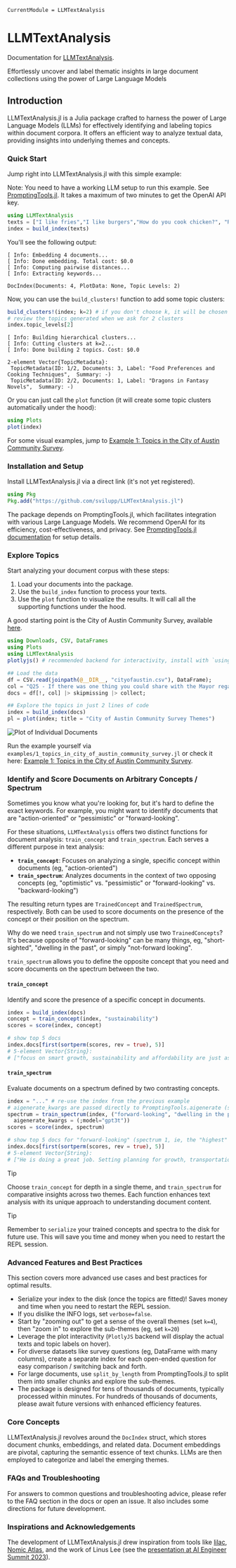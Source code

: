 ```@meta
CurrentModule = LLMTextAnalysis
```

# LLMTextAnalysis

Documentation for [LLMTextAnalysis](https://github.com/svilupp/LLMTextAnalysis.jl).

Effortlessly uncover and label thematic insights in large document collections using the power of Large Language Models

## Introduction
LLMTextAnalysis.jl is a Julia package crafted to harness the power of Large Language Models (LLMs) for effectively identifying and labeling topics within document corpora. It offers an efficient way to analyze textual data, providing insights into underlying themes and concepts.

### Quick Start
Jump right into LLMTextAnalysis.jl with this simple example:

Note: You need to have a working LLM setup to run this example. See [PromptingTools.jl](https://github.com/svilupp/PromptingTools.jl). It takes a maximum of two minutes to get the OpenAI API key.

```julia
using LLMTextAnalysis
texts = ["I like fries","I like burgers","How do you cook chicken?", "Recently, I read a fantasy novel about dragons"] # some vector of documents
index = build_index(texts)
```

You'll see the following output:

```plaintext
[ Info: Embedding 4 documents...
[ Info: Done embedding. Total cost: $0.0
[ Info: Computing pairwise distances...
[ Info: Extracting keywords...

DocIndex(Documents: 4, PlotData: None, Topic Levels: 2)
```

Now, you can use the `build_clusters!` function to add some topic clusters:
```julia
build_clusters!(index; k=2) # if you don't choose k, it will be chosen automatically
# review the topics generated when we ask for 2 clusters
index.topic_levels[2]
```

```plaintext
[ Info: Building hierarchical clusters...
[ Info: Cutting clusters at k=2...
[ Info: Done building 2 topics. Cost: $0.0

2-element Vector{TopicMetadata}:
 TopicMetadata(ID: 1/2, Documents: 3, Label: "Food Preferences and Cooking Techniques",  Summary: -)
 TopicMetadata(ID: 2/2, Documents: 1, Label: "Dragons in Fantasy Novels",  Summary: -)
```

Or you can just call the `plot` function (it will create some topic clusters automatically under the hood):
```julia
using Plots
plot(index)
```

For some visual examples, jump to [Example 1: Topics in the City of Austin Community Survey](@ref).

### Installation and Setup
Install LLMTextAnalysis.jl via a direct link (it's not yet registered).

```julia
using Pkg
Pkg.add("https://github.com/svilupp/LLMTextAnalysis.jl")
```
 
The package depends on PromptingTools.jl, which facilitates integration with various Large Language Models. We recommend OpenAI for its efficiency, cost-effectiveness, and privacy. See [PromptingTools.jl documentation](https://github.com/svilupp/PromptingTools.jl) for setup details.

### Explore Topics
Start analyzing your document corpus with these steps:

1. Load your documents into the package.
2. Use the `build_index` function to process your texts.
3. Use the `plot` function to visualize the results. It will call all the supporting functions under the hood.

A good starting point is the City of Austin Community Survey, available [here](https://data.austintexas.gov/dataset/Community-Survey/s2py-ceb7/data).

```julia
using Downloads, CSV, DataFrames
using Plots
using LLMTextAnalysis
plotlyjs() # recommended backend for interactivity, install with `using Pkg; Pkg.add("PlotlyJS")`

## Load the data
df = CSV.read(joinpath(@__DIR__, "cityofaustin.csv"), DataFrame);
col = "Q25 - If there was one thing you could share with the Mayor regarding the City of Austin (any comment, suggestion, etc.), what would it be?"
docs = df[!, col] |> skipmissing |> collect;

## Explore the topics in just 2 lines of code
index = build_index(docs)
pl = plot(index; title = "City of Austin Community Survey Themes")
```

![Plot of Individual Documents](assets/austin_scatter.png)

Run the example yourself via `examples/1_topics_in_city_of_austin_community_survey.jl` or check it here: [Example 1: Topics in the City of Austin Community Survey](@ref).

### Identify and Score Documents on Arbitrary Concepts / Spectrum

Sometimes you know what you're looking for, but it's hard to define the exact keywords. For example, you might want to identify documents that are "action-oriented" or "pessimistic" or "forward-looking".

For these situations, `LLMTextAnalysis` offers two distinct functions for document analysis: `train_concept` and `train_spectrum`. Each serves a different purpose in text analysis:

- **`train_concept`**: Focuses on analyzing a single, specific concept within documents (eg, "action-oriented")
- **`train_spectrum`**: Analyzes documents in the context of two opposing concepts (eg, "optimistic" vs. "pessimistic" or "forward-looking" vs. "backward-looking")

The resulting return types are `TrainedConcept` and `TrainedSpectrum`, respectively. Both can be used to score documents on the presence of the concept or their position on the spectrum.

Why do we need `train_spectrum` and not simply use two `TrainedConcepts`? It's because opposite of "forward-looking" can be many things, eg, "short-sighted", "dwelling in the past", or simply "not-forward looking". 

`train_spectrum` allows you to define the opposite concept that you need and score documents on the spectrum between the two.

#### `train_concept`

Identify and score the presence of a specific concept in documents.
```julia
index = build_index(docs)
concept = train_concept(index, "sustainability")
scores = score(index, concept)

# show top 5 docs
index.docs[first(sortperm(scores, rev = true), 5)]
# 5-element Vector{String}:
# ["focus on smart growth, sustainability and affordability are just as important as business development and should not be sacrificed for economic growth.", "SUSTAINABILITY OF CITY", "we need to plan for global climate change, water and energy programs must be robust", "Public transport and planned, sustainable, affordable growth are the most important issues.", "Make more conservation and sustainability efforts."]
```

#### `train_spectrum`

Evaluate documents on a spectrum defined by two contrasting concepts.

```julia
index = "..." # re-use the index from the previous example
# aigenerate_kwargs are passed directly to PromptingTools.aigenerate (see PromptingTools.jl docs)
spectrum = train_spectrum(index, ("forward-looking", "dwelling in the past"); 
  aigenerate_kwargs = (;model="gpt3t"))
scores = score(index, spectrum)

# show top 5 docs for "forward-looking" (spectrum 1, ie, the "highest" score)
index.docs[first(sortperm(scores, rev = true), 5)]
# 5-element Vector{String}:
# ["He is doing a great job. Setting planning for growth, transportation and mobility together is an excellent approach.", "PLAN FOR ACCELERATED GROWTH. CLIMATE CHANGES PROMISES TO DELIVER MORE COASTAL CRISIS AND POPULATION DISPLACEMENT. AUSTIN WILL EXPAND AS A RESULT. THINK BIG. THANK YOU FOR PRIORITIZING SMART GROWTH AND A DENSE URBAN LANDSCAPE.", "Austin will grow! Prioritize development and roadways.", "Affordable housing. Better planning for future. Mass transit (rail system that covers City wide.", "PLAN FOR THE FUTURE AND SUSTAINABLE GROWTH. STOP FOCUSING ON EXCLUSIVE SERVICES LIKE TOLL ROAD EXPANSION AND INSTEAD, PUSH FOR PROGRAMS WITH THE LARGEST BENEFIT FOR THE MOST PEOPLE IN THE FUTURE, LIKE A SUBWAY SYSTEM AND CITY-SPONSORED DISTRIBUTED SOLAR AND ELECTRIC VEHICLE NETWORK."]
```

> [!TIP]
> Choose `train_concept` for depth in a single theme, and `train_spectrum` for comparative insights across two themes. Each function enhances text analysis with its unique approach to understanding document content.

> [!TIP]
> Remember to `serialize` your trained concepts and spectra to the disk for future use. This will save you time and money when you need to restart the REPL session.

### Advanced Features and Best Practices
This section covers more advanced use cases and best practices for optimal results.

- Serialize your index to the disk (once the topics are fitted)! Saves money and time when you need to restart the REPL session.
- If you dislike the INFO logs, set `verbose=false`.
- Start by "zooming out" to get a sense of the overall themes (set `k=4`), then "zoom in" to explore the sub-themes (eg, set `k=20`)
- Leverage the plot interactivity (`PlotlyJS` backend will display the actual texts and topic labels on hover).
- For diverse datasets like survey questions (eg, DataFrame with many columns), create a separate index for each open-ended question for easy comparison / switching back and forth.
- For large documents, use `split_by_length` from PromptingTools.jl to split them into smaller chunks and explore the sub-themes.
- The package is designed for tens of thousands of documents, typically processed within minutes. For hundreds of thousands of documents, please await future versions with enhanced efficiency features.

### Core Concepts
LLMTextAnalysis.jl revolves around the `DocIndex` struct, which stores document chunks, embeddings, and related data. Document embeddings are pivotal, capturing the semantic essence of text chunks. LLMs are then employed to categorize and label the emerging themes.

### FAQs and Troubleshooting
For answers to common questions and troubleshooting advice, please refer to the FAQ section in the docs or open an issue.
It also includes some directions for future development.

### Inspirations and Acknowledgements
The development of LLMTextAnalysis.jl drew inspiration from tools like [lilac](https://www.lilacml.com/), [Nomic Atlas](https://atlas.nomic.ai/), and the work of Linus Lee (see the [presentation at AI Engineer Summit 2023](https://www.youtube.com/watch?v=YvobVu1l7GI)).
